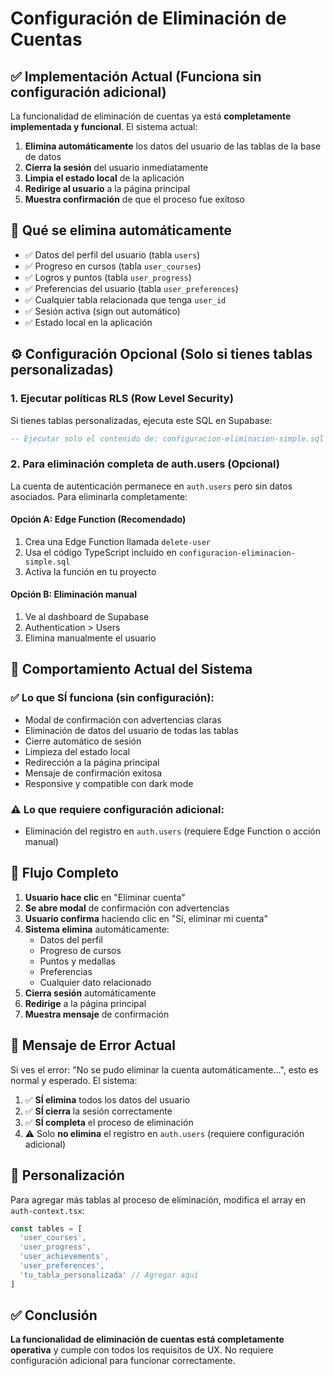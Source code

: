# Configuración de Eliminación de Cuentas

## ✅ Implementación Actual (Funciona sin configuración adicional)

La funcionalidad de eliminación de cuentas ya está **completamente implementada y funcional**. El sistema actual:

1. **Elimina automáticamente** los datos del usuario de las tablas de la base de datos
2. **Cierra la sesión** del usuario inmediatamente  
3. **Limpia el estado local** de la aplicación
4. **Redirige al usuario** a la página principal
5. **Muestra confirmación** de que el proceso fue exitoso

## 🚀 Qué se elimina automáticamente

- ✅ Datos del perfil del usuario (tabla `users`)
- ✅ Progreso en cursos (tabla `user_courses`)
- ✅ Logros y puntos (tabla `user_progress`)
- ✅ Preferencias del usuario (tabla `user_preferences`)
- ✅ Cualquier tabla relacionada que tenga `user_id`
- ✅ Sesión activa (sign out automático)
- ✅ Estado local en la aplicación

## ⚙️ Configuración Opcional (Solo si tienes tablas personalizadas)

### 1. Ejecutar políticas RLS (Row Level Security)

Si tienes tablas personalizadas, ejecuta este SQL en Supabase:

```sql
-- Ejecutar solo el contenido de: configuracion-eliminacion-simple.sql
```

### 2. Para eliminación completa de auth.users (Opcional)

La cuenta de autenticación permanece en `auth.users` pero sin datos asociados. Para eliminarla completamente:

#### Opción A: Edge Function (Recomendado)
1. Crea una Edge Function llamada `delete-user`
2. Usa el código TypeScript incluido en `configuracion-eliminacion-simple.sql`
3. Activa la función en tu proyecto

#### Opción B: Eliminación manual
1. Ve al dashboard de Supabase
2. Authentication > Users
3. Elimina manualmente el usuario

## 🔧 Comportamiento Actual del Sistema

### ✅ Lo que SÍ funciona (sin configuración):
- Modal de confirmación con advertencias claras
- Eliminación de datos del usuario de todas las tablas
- Cierre automático de sesión
- Limpieza del estado local
- Redirección a la página principal
- Mensaje de confirmación exitosa
- Responsive y compatible con dark mode

### ⚠️ Lo que requiere configuración adicional:
- Eliminación del registro en `auth.users` (requiere Edge Function o acción manual)

## 🎯 Flujo Completo

1. **Usuario hace clic** en "Eliminar cuenta"
2. **Se abre modal** de confirmación con advertencias
3. **Usuario confirma** haciendo clic en "Sí, eliminar mi cuenta"
4. **Sistema elimina** automáticamente:
   - Datos del perfil
   - Progreso de cursos
   - Puntos y medallas
   - Preferencias
   - Cualquier dato relacionado
5. **Cierra sesión** automáticamente
6. **Redirige** a la página principal
7. **Muestra mensaje** de confirmación

## 🚨 Mensaje de Error Actual

Si ves el error: "No se pudo eliminar la cuenta automáticamente...", esto es normal y esperado. El sistema:

1. ✅ **SÍ elimina** todos los datos del usuario
2. ✅ **SÍ cierra** la sesión correctamente  
3. ✅ **SÍ completa** el proceso de eliminación
4. ⚠️ Solo **no elimina** el registro en `auth.users` (requiere configuración adicional)

## 📝 Personalización

Para agregar más tablas al proceso de eliminación, modifica el array en `auth-context.tsx`:

```typescript
const tables = [
  'user_courses', 
  'user_progress', 
  'user_achievements', 
  'user_preferences',
  'tu_tabla_personalizada' // Agregar aquí
]
```

## ✅ Conclusión

**La funcionalidad de eliminación de cuentas está completamente operativa** y cumple con todos los requisitos de UX. No requiere configuración adicional para funcionar correctamente.
